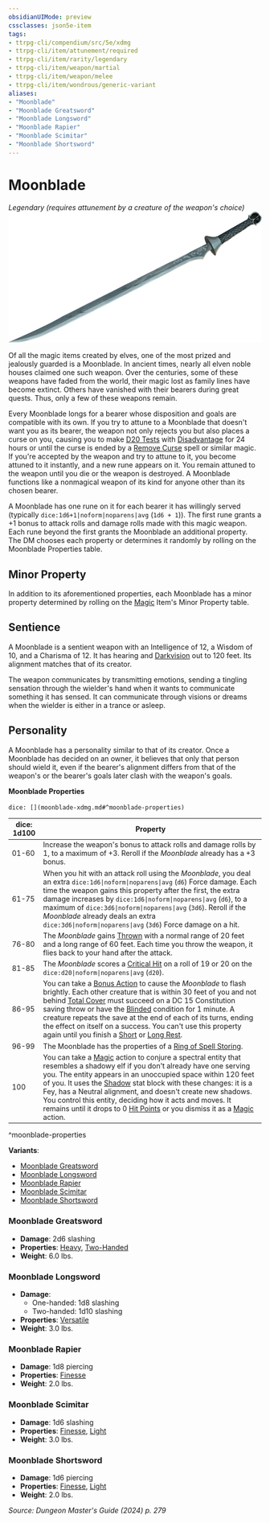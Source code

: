 ```yaml
---
obsidianUIMode: preview
cssclasses: json5e-item
tags:
- ttrpg-cli/compendium/src/5e/xdmg
- ttrpg-cli/item/attunement/required
- ttrpg-cli/item/rarity/legendary
- ttrpg-cli/item/weapon/martial
- ttrpg-cli/item/weapon/melee
- ttrpg-cli/item/wondrous/generic-variant
aliases: 
- "Moonblade"
- "Moonblade Greatsword"
- "Moonblade Longsword"
- "Moonblade Rapier"
- "Moonblade Scimitar"
- "Moonblade Shortsword"
---
```

# Moonblade
*Legendary (requires attunement by a creature of the weapon's choice)*  
![](Інструменти%20ДМ/CLI/items/img/moonblade.webp#right)


Of all the magic items created by elves, one of the most prized and jealously guarded is a Moonblade. In ancient times, nearly all elven noble houses claimed one such weapon. Over the centuries, some of these weapons have faded from the world, their magic lost as family lines have become extinct. Others have vanished with their bearers during great quests. Thus, only a few of these weapons remain.

Every Moonblade longs for a bearer whose disposition and goals are compatible with its own. If you try to attune to a Moonblade that doesn't want you as its bearer, the weapon not only rejects you but also places a curse on you, causing you to make [D20 Tests](Інструменти%20ДМ/CLI/rules/variant-rules/d20-test-xphb.md) with [Disadvantage](Інструменти%20ДМ/CLI/rules/variant-rules/disadvantage-xphb.md) for 24 hours or until the curse is ended by a [Remove Curse](Інструменти%20ДМ/CLI/spells/remove-curse-xphb.md) spell or similar magic. If you're accepted by the weapon and try to attune to it, you become attuned to it instantly, and a new rune appears on it. You remain attuned to the weapon until you die or the weapon is destroyed. A Moonblade functions like a nonmagical weapon of its kind for anyone other than its chosen bearer.

A Moonblade has one rune on it for each bearer it has willingly served (typically `dice:1d6+1|noform|noparens|avg` (`1d6 + 1`)). The first rune grants a +1 bonus to attack rolls and damage rolls made with this magic weapon. Each rune beyond the first grants the Moonblade an additional property. The DM chooses each property or determines it randomly by rolling on the Moonblade Properties table.

## Minor Property

In addition to its aforementioned properties, each Moonblade has a minor property determined by rolling on the [Magic](Інструменти%20ДМ/CLI/rules/actions.md#Magic) Item's Minor Property table.

## Sentience

A Moonblade is a sentient weapon with an Intelligence of 12, a Wisdom of 10, and a Charisma of 12. It has hearing and [Darkvision](Інструменти%20ДМ/CLI/rules/senses.md#Darkvision) out to 120 feet. Its alignment matches that of its creator.

The weapon communicates by transmitting emotions, sending a tingling sensation through the wielder's hand when it wants to communicate something it has sensed. It can communicate through visions or dreams when the wielder is either in a trance or asleep.

## Personality

A Moonblade has a personality similar to that of its creator. Once a Moonblade has decided on an owner, it believes that only that person should wield it, even if the bearer's alignment differs from that of the weapon's or the bearer's goals later clash with the weapon's goals.

**Moonblade Properties**

`dice: [](moonblade-xdmg.md#^moonblade-properties)`

| dice: 1d100 | Property |
|-------------|----------|
| 01-60 | Increase the weapon's bonus to attack rolls and damage rolls by 1, to a maximum of +3. Reroll if the *Moonblade* already has a +3 bonus. |
| 61-75 | When you hit with an attack roll using the *Moonblade*, you deal an extra `dice:1d6\|noform\|noparens\|avg` (`d6`) Force damage. Each time the weapon gains this property after the first, the extra damage increases by `dice:1d6\|noform\|noparens\|avg` (`d6`), to a maximum of `dice:3d6\|noform\|noparens\|avg` (`3d6`). Reroll if the *Moonblade* already deals an extra `dice:3d6\|noform\|noparens\|avg` (`3d6`) Force damage on a hit. |
| 76-80 | The *Moonblade* gains [Thrown](Інструменти%20ДМ/CLI/rules/item-properties.md#Thrown) with a normal range of 20 feet and a long range of 60 feet. Each time you throw the weapon, it flies back to your hand after the attack. |
| 81-85 | The *Moonblade* scores a [Critical Hit](Інструменти%20ДМ/CLI/rules/variant-rules/critical-hit-xphb.md) on a roll of 19 or 20 on the `dice:d20\|noform\|noparens\|avg` (`d20`). |
| 86-95 | You can take a [Bonus Action](Інструменти%20ДМ/CLI/rules/variant-rules/bonus-action-xphb.md) to cause the *Moonblade* to flash brightly. Each other creature that is within 30 feet of you and not behind [Total Cover](Інструменти%20ДМ/CLI/rules/variant-rules/cover-xphb.md) must succeed on a DC 15 Constitution saving throw or have the [Blinded](Інструменти%20ДМ/CLI/rules/conditions.md#Blinded) condition for 1 minute. A creature repeats the save at the end of each of its turns, ending the effect on itself on a success. You can't use this property again until you finish a [Short](Інструменти%20ДМ/CLI/rules/variant-rules/short-rest-xphb.md) or [Long Rest](Інструменти%20ДМ/CLI/rules/variant-rules/long-rest-xphb.md). |
| 96-99 | The Moonblade has the properties of a [Ring of Spell Storing](Інструменти%20ДМ/CLI/items/ring-of-spell-storing-xdmg.md). |
| 100 | You can take a [Magic](Інструменти%20ДМ/CLI/rules/actions.md#Magic) action to conjure a spectral entity that resembles a shadowy elf if you don't already have one serving you. The entity appears in an unoccupied space within 120 feet of you. It uses the [Shadow](Інструменти%20ДМ/CLI/bestiary/undead/shadow-xmm.md) stat block with these changes: it is a Fey, has a Neutral alignment, and doesn't create new shadows. You control this entity, deciding how it acts and moves. It remains until it drops to 0 [Hit Points](Інструменти%20ДМ/CLI/rules/variant-rules/hit-points-xphb.md) or you dismiss it as a [Magic](Інструменти%20ДМ/CLI/rules/actions.md#Magic) action. |
^moonblade-properties

**Variants**:
- [Moonblade Greatsword](#Moonblade%20Greatsword)
- [Moonblade Longsword](#Moonblade%20Longsword)
- [Moonblade Rapier](#Moonblade%20Rapier)
- [Moonblade Scimitar](#Moonblade%20Scimitar)
- [Moonblade Shortsword](#Moonblade%20Shortsword)

### Moonblade Greatsword

- **Damage**: 2d6 slashing
- **Properties**: [Heavy](Інструменти%20ДМ/CLI/rules/item-properties.md#Heavy), [Two-Handed](Інструменти%20ДМ/CLI/rules/item-properties.md#Two-Handed)
- **Weight**: 6.0 lbs.

### Moonblade Longsword

- **Damage**:
  - One-handed: 1d8 slashing
  - Two-handed: 1d10 slashing
- **Properties**: [Versatile](Інструменти%20ДМ/CLI/rules/item-properties.md#Versatile)
- **Weight**: 3.0 lbs.

### Moonblade Rapier

- **Damage**: 1d8 piercing
- **Properties**: [Finesse](Інструменти%20ДМ/CLI/rules/item-properties.md#Finesse)
- **Weight**: 2.0 lbs.

### Moonblade Scimitar

- **Damage**: 1d6 slashing
- **Properties**: [Finesse](Інструменти%20ДМ/CLI/rules/item-properties.md#Finesse), [Light](Інструменти%20ДМ/CLI/rules/item-properties.md#Light)
- **Weight**: 3.0 lbs.

### Moonblade Shortsword

- **Damage**: 1d6 piercing
- **Properties**: [Finesse](Інструменти%20ДМ/CLI/rules/item-properties.md#Finesse), [Light](Інструменти%20ДМ/CLI/rules/item-properties.md#Light)
- **Weight**: 2.0 lbs.


*Source: Dungeon Master's Guide (2024) p. 279*
